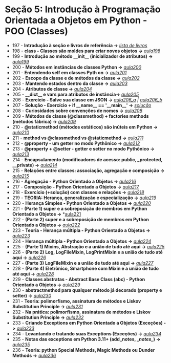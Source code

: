 # Seção 5: Introdução à Programação Orientada a Objetos em Python - POO (Classes)

- 197 - **Introdução à seção e livros de referência ->** *[lista de livros](https://pastelink.net/livrosreferencias)*
- 198 - **class - Classes são moldes para criar novos objetos ->** *[aula198](aula198.py)*
- 199 - **Introdução ao método \_\_init\_\_ (inicializador de atributos) ->** *[aula199](aula199.py)*
- 200 - **Métodos em instâncias de classes Python ->** *[aula200](aula200.py)*
- 201 - **Entendendo self em classes Pyth on ->** *[aula201](aula201.py)*
- 202 - **Escopo da classe e de métodos da classe ->** *[aula202](aula202.py)*
- 203 - **Mantendo estados dentro da classe ->** *[aula203](aula203.py)*
- 204 - **Atributos de classe ->** *[aula204](aula204.py)*
- 205 - **\_\_dict\_\_ e vars para atributos de instância->** *[aula205](aula205.py)*
- 206 - **Exercício - Salve sua classe em JSON ->** *[aula206_a](aula206_a.py) | [aula206_b](aula206_b.py)*
- 207 - **Solução - Exercício + if \_\_name\_\_ == '\_\_main\_\_' ->** *[solução](https://github.com/luizomf/cursopython2023/commit/b6bb18596906ca25bfc460f672082a4e744909d2)*
- 208 - **Curiosidades sobre convenções de nomes ->** *[aula208](aula208.md)*
- 209 - **Métodos de classe (@classmethod) + factories methods (métodos fábrica) ->** *[aula209](aula209.py)*
- 210 - **@staticmethod (métodos estáticos) são inúteis em Python ->** *[aula210](aula210.py)*
- 211 - **method vs @classmethod vs @staticmethod ->** *[aula211](aula211.py)*
- 212 - **@property - um getter no modo Pythônico ->** *[aula212](aula212.py)*
- 213 - **@property + @setter - getter e setter no modo Pythônico ->** *[aula213](aula213.py)*
- 214 - **Encapsulamento (modificadores de acesso: public, _protected, __private) ->** *[aula214](aula214.py)*
- 215 - **Relações entre classes: associação, agregação e composição ->** *[aula215](aula215.py)*
- 216 - **Agregação - Python Orientado a Objetos ->** *[aula216](aula216.py)*
- 217 - **Composição - Python Orientado a Objetos ->** *[aula217](aula217.py)*
- 218 - **Exercício (+solução) com classes e relações ->** *[aula218](aula218.py)*
- 219 - **TEORIA: Herança, generalização e especialização ->** *[aula219](aula219.py)*
- 220 - **Herança Simples - Python Orientado a Objetos ->** *[aula220](aula219.py)*
- 221 - **(Parte 1) super e a sobreposição de membros em Python Orientado a Objetos ->** *[aula221](aula221.py)
- 222 - **(Parte 2) super e a sobreposição de membros em Python Orientado a Objetos ->** *[aula222](aula221.py)*
- 223 - **Teoria - Herança múltipla - Python Orientado a Objetos ->** *[aula223](aula223.py)*
- 224 - **Herança múltipla - Python Orientado a Objetos ->** *[aula224](aula223.py)*
- 225 - **(Parte 1) Mixins, Abstração e a união de tudo até aqui ->** *[aula225](./aula225_228/)*
- 226 - **(Parte 2) Log, LogFileMixin, LogPrintMixin e a união de tudo até aqui ->** *[aula226](./aula225_228/)*
- 227 - **(Parte 3) LogFileMixin e a união de tudo até aqui ->** *[aula227](./aula225_228/)*
- 228 - **(Parte 4) Eletrônico, Smartphone com Mixin e a união de tudo até aqui ->** *[aula228](./aula225_228/)*
- 229 - **Classes abstratas - Abstract Base Class (abc) - Python Orientado a Objetos ->** *[aula229](aula229.py)*
- 230 - **abstractmethod para qualquer método já decorado (property e setter) ->** *[aula230](aula230.py)*
- 231 - **Teoria: polimorfismo, assinatura de métodos e Liskov Substitution Principle ->** *[aula231](aula231.py)*
- 232 - **Na prática: polimorfismo, assinatura de métodos e Liskov Substitution Principle ->** *[aula232](aula231.py)*
- 233 - **Criando Exceptions em Python Orientado a Objetos (Exceções) ->** *[aula233](aula233.py)*
- 234 - **Levantando e tratando suas Exceptions (Exceções) ->** *[aula234](aula233.py)*
- 235 - **Notas das exceptions em Python 3.11+ (add_notes, \__notes\__) ->** *[aula235](aula233.py)*
- 236 - **Teoria: python Special Methods, Magic Methods ou Dunder Methods ->** *[aula236](aula236.py)*
